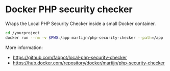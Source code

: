 # Docker PHP security checker

Wraps the Local PHP Security Checker inside a small Docker container.

```bash
cd /yourproject
docker run --rm -v $PWD:/app martijn/php-security-checker --path=/app
```

More information:
* https://github.com/fabpot/local-php-security-checker
* https://hub.docker.com/repository/docker/martijn/php-security-checker

